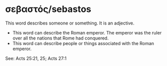 # σεβαστός/sebastos
This word describes someone or something. It is an adjective.
* This word can describe the Roman emperor. The emperor was the ruler over all the nations that Rome had conquered.
* This word can describe people or things associated with the Roman emperor.

See: Acts 25:21, 25; Acts 27:1
